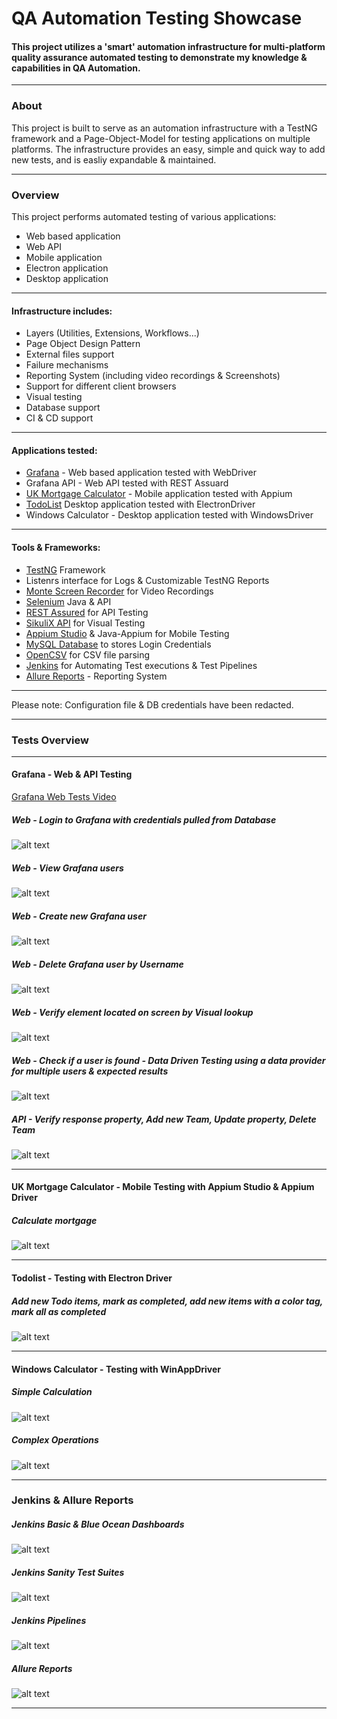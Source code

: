 # QA Automation Testing Showcase
#### This project utilizes a 'smart' automation infrastructure for multi-platform quality assurance automated testing to demonstrate my knowledge & capabilities in QA Automation.

---

### About

This project is built to serve as an automation infrastructure with a TestNG framework and a Page-Object-Model for testing applications on multiple platforms.
The infrastructure provides an easy, simple and quick way to add new tests, and is easliy expandable & maintained.

---

### Overview

This project performs automated testing of various applications:
* Web based application
* Web API
* Mobile application
* Electron application
* Desktop application

---

#### Infrastructure includes:

* Layers (Utilities, Extensions, Workflows...)
* Page Object Design Pattern
* External files support
* Failure mechanisms
* Reporting System (including video recordings & Screenshots)
* Support for different client browsers
* Visual testing
* Database support
* CI & CD support

---

#### Applications tested:

* [Grafana](https://grafana.com/grafana/) - Web based application tested with WebDriver
* Grafana API - Web API tested with REST Assuard
* [UK Mortgage Calculator](https://play.google.com/store/apps/details?id=uk.co.jamesgrimwood.mortgageadvisor&hl=en_GB&gl=US) - Mobile application tested with Appium
* [TodoList](https://github.com/blaadje/Todolist) Desktop application tested with ElectronDriver
* Windows Calculator - Desktop application tested with WindowsDriver

---

#### Tools & Frameworks:

* [TestNG](https://testng.org/) Framework
* Listenrs interface for Logs & Customizable TestNG Reports
* [Monte Screen Recorder](https://github.com/sbtqa/monte-media/blob/master/src/main/ru/sbtqa/monte/screenrecorder/ScreenRecorder.java) for Video Recordings
* [Selenium](https://www.selenium.dev/) Java & API
* [REST Assured](https://rest-assured.io/) for API Testing
* [SikuliX API](http://sikulix.com/) for Visual Testing
* [Appium Studio](https://digital.ai/continuous-testing/eclipse-intellij-plugins) & Java-Appium for Mobile Testing
* [MySQL Database](https://remotemysql.com/) to stores Login Credentials
* [OpenCSV](http://opencsv.sourceforge.net/) for CSV file parsing
* [Jenkins](https://www.jenkins.io/) for Automating Test executions & Test Pipelines
* [Allure Reports](http://allure.qatools.ru/) - Reporting System


---

Please note: Configuration file & DB credentials have been redacted. 

---

### Tests Overview

---

#### Grafana - Web & API Testing

[Grafana Web Tests Video](https://drive.google.com/file/d/1yubF4IKtwFYXZvSW8g9FfKCWxKsCSmH2/view?usp=sharing)

##### Web - Login to Grafana with credentials pulled from Database
![alt text](https://raw.githubusercontent.com/Zapkid/QA-Automation-Testing-Showcase/master/ImageRepository/Grafana_Login.gif "Grafana Login")

##### Web - View Grafana users
![alt text](https://raw.githubusercontent.com/Zapkid/QA-Automation-Testing-Showcase/master/ImageRepository/GrafanaCheckUser.gif "Grafana Users")

##### Web - Create new Grafana user
![alt text](https://raw.githubusercontent.com/Zapkid/QA-Automation-Testing-Showcase/master/ImageRepository/GrafanaAddUser.gif "Grafana Add NEW User")

##### Web - Delete Grafana user by Username
![alt text](https://raw.githubusercontent.com/Zapkid/QA-Automation-Testing-Showcase/master/ImageRepository/GrafanaDeleteUser.gif "Grafana Delete User")

##### Web - Verify element located on screen by Visual lookup
![alt text](https://raw.githubusercontent.com/Zapkid/QA-Automation-Testing-Showcase/master/ImageRepository/GrafanaAvatar.png "Grafana Visual Search")

##### Web - Check if a user is found - Data Driven Testing using a data provider for multiple users & expected results
![alt text](https://raw.githubusercontent.com/Zapkid/QA-Automation-Testing-Showcase/master/ImageRepository/GrafanaSearchUsers.gif "Grafana DDT")

##### API - Verify response property, Add new Team, Update property, Delete Team
![alt text](https://raw.githubusercontent.com/Zapkid/QA-Automation-Testing-Showcase/master/ImageRepository/APIprints.gif "Grafana API")

---

#### UK Mortgage Calculator - Mobile Testing with Appium Studio & Appium Driver

##### Calculate mortgage
![alt text](https://raw.githubusercontent.com/Zapkid/QA-Automation-Testing-Showcase/master/ImageRepository/Mobile.gif "Mobile - Calculate mortgage")

---

#### Todolist - Testing with Electron Driver

##### Add new Todo items, mark as completed, add new items with a color tag, mark all as completed
![alt text](https://raw.githubusercontent.com/Zapkid/QA-Automation-Testing-Showcase/master/ImageRepository/Electron_gif.gif "Electron Driver Testing")

---

#### Windows Calculator - Testing with WinAppDriver

##### Simple Calculation
![alt text](https://raw.githubusercontent.com/Zapkid/QA-Automation-Testing-Showcase/master/ImageRepository/CalcDivByZero.gif "Windows Calculator Testing - Division by Zero")

##### Complex Operations
![alt text](https://raw.githubusercontent.com/Zapkid/QA-Automation-Testing-Showcase/master/ImageRepository/CalcComplex.gif "Windows Calculator Testing - Complex Operations")

---

### Jenkins & Allure Reports

##### Jenkins Basic & Blue Ocean Dashboards
![alt text](https://raw.githubusercontent.com/Zapkid/QA-Automation-Testing-Showcase/master/ImageRepository/JenkinsDashboards.gif "Jenkins - Dashboard")

##### Jenkins Sanity Test Suites
![alt text](https://raw.githubusercontent.com/Zapkid/QA-Automation-Testing-Showcase/master/ImageRepository/SanitySuccess.gif "Jenkins - Sanity Testing")

##### Jenkins Pipelines
![alt text](https://raw.githubusercontent.com/Zapkid/QA-Automation-Testing-Showcase/master/ImageRepository/pipelines.PNG "Jenkins - Pipelines")

##### Allure Reports
![alt text](https://raw.githubusercontent.com/Zapkid/QA-Automation-Testing-Showcase/master/ImageRepository/AllureReports.gif "Allure Reports")

---


